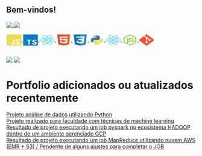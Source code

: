 ## Bem-vindos! 


<div>
  <a href="https://https://www.linkedin.com/in/ricardo-muraoka-63623532/">
   <img align="center" src="https://github-readme-stats.vercel.app/api?username=ricardomuraoka&show_icons=true&theme=dark&include_all_commits=true" />
   <img align="center" src="https://github-readme-stats.vercel.app/api/top-langs/?username=ricardomuraoka&layout=compact&langs_count=100&theme=dark" />
</div>
  
 <div style="display: inline_block"><br>
  <img align="center" alt="Ric-Js" height="30" width="40" src="https://raw.githubusercontent.com/devicons/devicon/master/icons/javascript/javascript-plain.svg">
  <img align="center" alt="Ric-Ts" height="30" width="40" src="https://raw.githubusercontent.com/devicons/devicon/master/icons/typescript/typescript-plain.svg">
  <img align="center" alt="Ric-React" height="30" width="40" src="https://raw.githubusercontent.com/devicons/devicon/master/icons/react/react-original.svg">
  <img align="center" alt="Ric-HTML" height="30" width="40" src="https://raw.githubusercontent.com/devicons/devicon/master/icons/html5/html5-original.svg">
  <img align="center" alt="Ric-CSS" height="30" width="40" src="https://raw.githubusercontent.com/devicons/devicon/master/icons/css3/css3-original.svg">
  <img align="center" alt="Ric-Python" height="30" width="40" src="https://raw.githubusercontent.com/devicons/devicon/master/icons/python/python-original.svg">
  <img align="center" alt="Ric-React" height="30" width="40" src="https://raw.githubusercontent.com/devicons/devicon/master/icons/react/react-original.svg">
  <img align="center" alt="Ric-Python" height="30" width="40" src="https://raw.githubusercontent.com/devicons/devicon/master/icons/nodejs/nodejs-original.svg">
  <img align="center" alt="Ric-Python" height="30" width="40" src="https://raw.githubusercontent.com/devicons/devicon/master/icons/git/git-original.svg">
</div>
  
 ##
  
<div> 
  <a href = "mailto:ricardomr8@hotmail.com"><img src="https://img.shields.io/badge/Microsoft_Outlook-0078D4?style=for-the-badge&logo=microsoft-outlook&logoColor=white&logoColor=white" target="_blank"></a>
  <a href="https://www.linkedin.com/in/https://www.linkedin.com/in/ricardo-muraoka/" target="_blank"><img src="https://img.shields.io/badge/-LinkedIn-%230077B5?style=for-the-badge&logo=linkedin&logoColor=white" target="_blank"></a> 
 
</div>

<div>
  <h1> Portfolio adicionados ou atualizados recentemente</h1>
</div>
  <a href="https://github.com/ricardomuraoka/pandas-covid/">Projeto análise de dados utilizando Python</a>
</div>
<div>
  <a href="https://github.com/ricardomuraoka/Projeto-PUC-machine-learning">Projeto realizado para faculdade com técnicas de machine learning</a>
</div>
<div>
  <a href="https://github.com/ricardomuraoka/hadoop-pyspark-gcp">Resultado de projeto executando um job pyspark no ecosistema HADOOP dentro de um ambiente gerenciado GCP</a>
</div>
<div>
  <a href="https://github.com/ricardomuraoka/aws-dio">Resultado de projeto executando um job MapReduce utilizando nuvem AWS (EMR + S3) / Pendente de alguns ajustes para completar o JOB </a>
</div>
